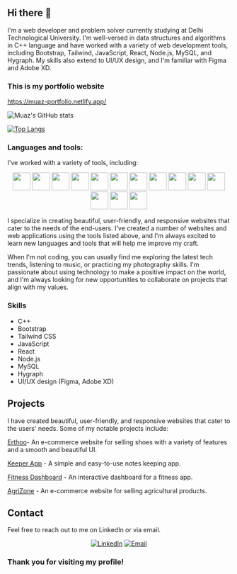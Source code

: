 ## Hi there 👋

I'm a web developer and problem solver currently studying at Delhi Technological University. I'm well-versed in data structures and algorithms in C++ language and have worked with a variety of web development tools, including Bootstrap, Tailwind, JavaScript, React, Node.js, MySQL, and Hygraph. My skills also extend to UI/UX design, and I'm familiar with Figma and Adobe XD.

### This is my portfolio website

https://muaz-portfolio.netlify.app/


<div align="center>


<img src="https://github-readme-streak-stats.herokuapp.com/?user=muazaqdas"/>

![Muaz's GitHub stats](https://github-readme-stats.vercel.app/api?username=muazaqdas&show_icons=true&theme=dracula)

[![Top Langs](https://github-readme-stats.vercel.app/api/top-langs/?username=muazaqdas&layout=compact)](https://github.com/muazaqdas/github-readme-stats)

</div>

### Languages and tools:
I've worked with a variety of tools, including:

<p align="center" >

<img height=40 width=40 src="https://cdn.jsdelivr.net/gh/devicons/devicon/icons/c/c-original.svg" />
<img height=40 width=40 src="https://cdn.jsdelivr.net/gh/devicons/devicon/icons/cplusplus/cplusplus-original.svg" />
<img height=40 width=40 src="https://www.vectorlogo.zone/logos/w3_html5/w3_html5-icon.svg">
<img height=40 width=40 src="https://www.vectorlogo.zone/logos/w3_css/w3_css-icon.svg">
<img height=40 width=40 src="https://www.vectorlogo.zone/logos/reactjs/reactjs-icon.svg">
<img height=40 width=40 src="https://www.vectorlogo.zone/logos/python/python-icon.svg">
<img height=40 width=40 src="https://www.vectorlogo.zone/logos/getbootstrap/getbootstrap-icon.svg">
<img height=40 width=40 src="https://cdn.jsdelivr.net/gh/devicons/devicon/icons/materialui/materialui-original.svg" />
<img height=40 width=40 src="https://www.vectorlogo.zone/logos/tailwindcss/tailwindcss-icon.svg">
<img height=40 width=40 src="https://www.vectorlogo.zone/logos/git-scm/git-scm-icon.svg">
<img height=40 width=40 src="https://www.vectorlogo.zone/logos/firebase/firebase-icon.svg">
<img height=40 width=40 src="https://www.vectorlogo.zone/logos/r-project/r-project-icon.svg">
<img height=40 width=40 src="https://cdn.jsdelivr.net/gh/devicons/devicon/icons/numpy/numpy-original.svg" />
<img width=40 height=40 src="https://cdn.jsdelivr.net/gh/devicons/devicon/icons/pandas/pandas-original.svg" />
</p>

I specialize in creating beautiful, user-friendly, and responsive websites that cater to the needs of the end-users. I've created a number of websites and web applications using the tools listed above, and I'm always excited to learn new languages and tools that will help me improve my craft.

When I'm not coding, you can usually find me exploring the latest tech trends, listening to music, or practicing my photography skills. I'm passionate about using technology to make a positive impact on the world, and I'm always looking for new opportunities to collaborate on projects that align with my values.

### Skills
* C++
* Bootstrap
* Tailwind CSS
* JavaScript
* React
* Node.js
* MySQL
* Hygraph
* UI/UX design (Figma, Adobe XD)



## Projects

I have created beautiful, user-friendly, and responsive websites that cater to the users' needs. Some of my notable projects include:


[erthoo-link]: https://erthoo-webapp.vercel.app/
[agrizone-link]: https://erthoo-webapp.vercel.app/
[keeper-link]: https://note-keepers.netlify.app/
[fitnessDashboard-link]: https://fitness-app-dashboard.netlify.app/

[Erthoo][erthoo-link]- An e-commerce website for selling shoes with a variety of features and a smooth and beautiful UI.

[Keeper App][keeper-link] - A simple and easy-to-use notes keeping app.

[Fitness Dashboard][fitnessDashboard-link] - An interactive dashboard for a fitness app.

[AgriZone][agrizone-link] - An e-commerce website for selling agricultural products.




## Contact

Feel free to reach out to me on LinkedIn or via email.

<p align="center">
  <a href="https://www.linkedin.com/in/muazaqdas/"><img src="https://img.shields.io/badge/LinkedIn-0077B5?style=for-the-badge&logo=linkedin&logoColor=white" alt="LinkedIn"></a>
  <a href="mailto:muazaqdassh@gmail.com"><img src="https://img.shields.io/badge/Gmail-D14836?style=for-the-badge&logo=gmail&logoColor=white" alt="Email"></a>
</p>

### Thank you for visiting my profile!
